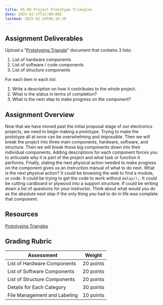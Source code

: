 ```yaml
---
title: 05.09 Project Prototype Triangles
date: 2025-02-17T12:00:00Z
lastmod: 2025-02-24T06:10:19
---
```


## Assignment Deliverables

Upload a "[Prototyping Triangle](../../../../electronics/prototyping-triangle.md)" document that contains 3 lists:

1. List of hardware components
2. List of software / code components
3. List of structure components

For each item in each list:

1. Write a description on how it contributes to the whole project.
2. What is the status in terms of completion?
3. What is the next step to make progress on the component?

## Assignment Overview

Now that we have moved past the initial proposal stage of out electronics projects, we need to begin making a prototype. Trying to make the prototype all at once can be overwhelming and impossible. Then we will break the project into three main components, hardware, software, and structure. Then we will break those big components down into their individual components. Adding descriptions for each component forces you to articulate why it is part of the project and what task or function it performs. Finally, stating the next physical action needed to make progress on the component gives us an instruction manual of what to do next. What is the next physical action? It could be browsing the web to find a module, or code. It could be trying to get the code to work without `delay();`. It could be cutting cardboard or plywood into a support structure. If could be writing down a list of questions for your instructor. Think about what would you do as the absolute next step if the only thing you had to do in life was complete that component.

## Resources

[Prototyping Triangles](../../../../electronics/prototyping-triangle.md)

## Grading Rubric

<div class="responsive-table-markdown">

| Assessment                   | Weight    |
| ---------------------------- | --------- |
| List of Hardware Components  | 20 points |
| List of Software Components  | 20 points |
| List of Structure Components | 20 points |
| Details for Each Category    | 30 points |
| File Management and Labeling | 10 points |

</div>
